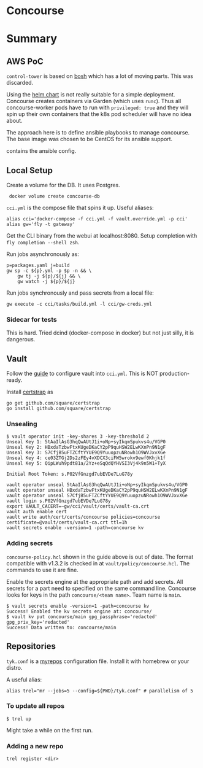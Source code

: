# Concourse

# Summary

## AWS PoC

`control-tower` is based on [bosh](https://bosh.io) which has a lot of moving parts. This was discarded.

Using the [helm chart](https://github.com/helm/charts/tree/master/stable/concourse) is not really suitable for a simple deployment. Concourse creates containers via Garden (which uses `runc`). Thus all concourse-worker pods have to run with `privileged: true` and they will spin up their own containers that the k8s pod scheduler will have no idea about. 

The approach here is to define ansible playbooks to manage concourse. The base image was chosen to be CentOS for its ansible support.

<playbooks> contains the ansible config.

## Local Setup 

Create a volume for the DB. It uses Postgres.

```shell
 docker volume create concourse-db
```

`cci.yml` is the compose file that spins it up. Useful aliases:

``` shell
alias cci='docker-compose -f cci.yml -f vault.override.yml -p cci'
alias gw='fly -t gateway'
```

Get the CLI binary from the webui at localhost:8080. Setup completion with `fly completion --shell zsh`.

Run jobs asynchronously as:

``` shell
p=packages.yaml j=build
gw sp -c ${p}.yml -p $p -n && \
    gw tj -j ${p}/${j} && \
    gw watch -j ${p}/${j}
```

Run jobs synchronously and pass secrets from a local file:

``` shell
gw execute -c cci/tasks/build.yml -l cci/gw-creds.yml

```

### Sidecar for tests

This is hard. Tried dcind (docker-compose in docker) but not just silly, it is dangerous.

## Vault

Follow the [guide](https://concourse-ci.org/vault-credential-manager.html) to configure vault into `cci.yml`. This is NOT production-ready.

Install [certstrap](https://github.com/square/certstrap) as

``` shell
go get github.com/square/certstrap
go install github.com/square/certstrap
```

### Unsealing

``` shellsession
$ vault operator init -key-shares 3 -key-threshold 2
Unseal Key 1: 5tAaIlAsG3hqQwAUtJ1i+oNp+syIkqmSpukvs4u/VGP0
Unseal Key 2: HBxdaTzbwFtxKUgeDKaCY2pP9quHSW2ELwKXnPn9N1gF
Unseal Key 3: S7CfjB5uFTZCftYYUE9Q9YuuopzuNRowh1O9WVJxvXGe
Unseal Key 4: ce03ZTGj2Ds2zFEy4vXDCX3ciFW5wrokv9ewf0Khjk1f
Unseal Key 5: QipLWuh9pdt81a/2Yz+eSqQdQYHVSI3Vj4k9n5W1+TyX

Initial Root Token: s.P02VfGnzgd7ubEVDe7LuG78y

vault operator unseal 5tAaIlAsG3hqQwAUtJ1i+oNp+syIkqmSpukvs4u/VGP0
vault operator unseal HBxdaTzbwFtxKUgeDKaCY2pP9quHSW2ELwKXnPn9N1gF
vault operator unseal S7CfjB5uFTZCftYYUE9Q9YuuopzuNRowh1O9WVJxvXGe
vault login s.P02VfGnzgd7ubEVDe7LuG78y
export VAULT_CACERT=~gw/cci/vault/certs/vault-ca.crt
vault auth enable cert
vault write auth/cert/certs/concourse policies=concourse certificate=@vault/certs/vault-ca.crt ttl=1h
vault secrets enable -version=1 -path=concourse kv
```

### Adding secrets

`concourse-policy.hcl` shown in the guide above is out of date. The format compatible with v1.3.2 is checked in at `vault/policy/concourse.hcl`. The commands to use it are fine.

Enable the secrets engine at the appropriate path and add secrets. All secrets for a part need to specified on the same command line. Concourse looks for keys in the path `concourse/<team name>`. Team name is `main`.

``` shellsession
$ vault secrets enable -version=1 -path=concourse kv
Success! Enabled the kv secrets engine at: concourse/
$ vault kv put concourse/main gpg_passphrase='redacted' gpg_priv_key='redacted'
Success! Data written to: concourse/main
```

## Repositories

`tyk.conf` is a [myrepos](https://myrepos.branchable.com/)
configuration file. Install it with homebrew or your distro.

A useful alias:
``` shell
alias trel="mr --jobs=5 --config=${PWD}/tyk.conf" # parallelism of 5
```

### To update all repos

``` shell
$ trel up

```
Might take a while on the first run.

### Adding a new repo

``` shell
trel register <dir>
```

